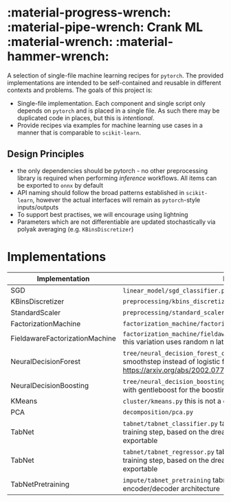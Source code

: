 # :material-progress-wrench: :material-pipe-wrench: Crank ML :material-wrench: :material-hammer-wrench:

A selection of single-file machine learning recipes for `pytorch`. The provided implementations are intended to be self-contained and reusable in different contexts and problems. The goals of this project is:

* Single-file implementation. Each component and single script only depends on `pytorch` and is placed in a single file. As such there may be duplicated code in places, but this is _intentional_. 
* Provide recipes via examples for machine learning use cases in a manner that is comparable to `scikit-learn`. 

## Design Principles

- the only dependencies should be pytorch - no other preprocessing library is required when performing _inference_ workflows. All items can be exported to `onnx` by default
- API naming should follow the broad patterns established in `scikit-learn`, however the actual interfaces will remain as `pytorch`-style inputs/outputs
- To support best practises, we will encourage using lightning
- Parameters which are not differentiable are updated stochastically via polyak averaging (e.g. `KBinsDiscretizer`)

# Implementations

| Implementation | Description |
| ----------- | ----------- |
| SGD | `linear_model/sgd_classifier.py`, `linear_model/sgd_regressor.py` |
| KBinsDiscretizer | `preprocessing/kbins_discretizer.py` |
| StandardScaler | `preprocessing/standard_scaler.py` |
| FactorizationMachine | `factorization_machine/factorization_machine_classifier.py` |
| FieldawareFactorizationMachine | `factorization_machine/fieldaware_factorization_machine_classifier.py` this variation uses random n latent variables |
| NeuralDecisionForest | `tree/neural_decision_forest_classifier.py` this variation uses smoothstep instead of logistic function for the soft routing. See: https://arxiv.org/abs/2002.07772 |
| NeuralDecisionBoosting | `tree/neural_decision_boosting_classifier.py` this neural decision forest with gentleboost for the boosting variation |
| KMeans | `cluster/kmeans.py` this is not a differentiable variation |
| PCA | `decomposition/pca.py` |
| TabNet | `tabnet/tabnet_classifier.py` tabnet implementation without the pre-training step, based on the dreamquark-ai implementation but now ONNX exportable |
| TabNet | `tabnet/tabnet_regressor.py` tabnet implementation without the pre-training step, based on the dreamquark-ai implementation but now ONNX exportable|
| TabNetPretraining | `impute/tabnet_pretraining` tabnet pretraining for imputation using encoder/decoder architecture |

